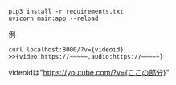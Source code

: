 ﻿```
pip3 install -r requirements.txt
uvicorn main:app --reload 
```

例
```
curl localhost:8000/?v={videoid}
>>{video:https://~~~~~,audio:https://~~~~~}
```
videoidは"https://youtube.com/?v={ここの部分}"

